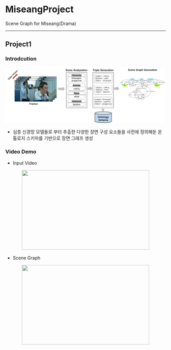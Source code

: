 # MiseangProject
Scene Graph for Miseang(Drama)

- - -

## Project1
### Introdcution
![MiseangProject](image/introduction.jpg)

* 심층 신경망 모델들로 부터 추출한 다양한 장면 구성 요소들을 사전에 정의해둔 온톨로지 스키마를 기반으로 장면 그래프 생성 


### Video Demo
* Input Video
<center><img src="/image/detection.gif" width="400" height="250"></center> 

* Scene Graph
<center><img src="/image/scenegraph.gif" width="400" height="250"></center>
